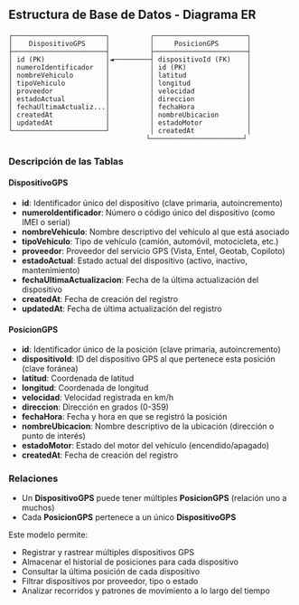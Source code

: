 ## Estructura de Base de Datos - Diagrama ER

```
┌───────────────────────┐          ┌───────────────────────┐
│    DispositivoGPS     │          │     PosicionGPS       │
├───────────────────────┤          ├───────────────────────┤
│ id (PK)               │◄─────────┤ dispositivoId (FK)    │
│ numeroIdentificador   │          │ id (PK)               │
│ nombreVehiculo        │          │ latitud               │
│ tipoVehiculo          │          │ longitud              │
│ proveedor             │          │ velocidad             │
│ estadoActual          │          │ direccion             │
│ fechaUltimaActualiz...│          │ fechaHora             │
│ createdAt             │          │ nombreUbicacion       │
│ updatedAt             │          │ estadoMotor           │
└───────────────────────┘          │ createdAt             │
                                  └───────────────────────┘
```

### Descripción de las Tablas

#### DispositivoGPS
- **id**: Identificador único del dispositivo (clave primaria, autoincremento)
- **numeroIdentificador**: Número o código único del dispositivo (como IMEI o serial)
- **nombreVehiculo**: Nombre descriptivo del vehículo al que está asociado
- **tipoVehiculo**: Tipo de vehículo (camión, automóvil, motocicleta, etc.)
- **proveedor**: Proveedor del servicio GPS (Vista, Entel, Geotab, Copiloto)
- **estadoActual**: Estado actual del dispositivo (activo, inactivo, mantenimiento)
- **fechaUltimaActualizacion**: Fecha de la última actualización del dispositivo
- **createdAt**: Fecha de creación del registro
- **updatedAt**: Fecha de última actualización del registro

#### PosicionGPS
- **id**: Identificador único de la posición (clave primaria, autoincremento)
- **dispositivoId**: ID del dispositivo GPS al que pertenece esta posición (clave foránea)
- **latitud**: Coordenada de latitud
- **longitud**: Coordenada de longitud
- **velocidad**: Velocidad registrada en km/h
- **direccion**: Dirección en grados (0-359)
- **fechaHora**: Fecha y hora en que se registró la posición
- **nombreUbicacion**: Nombre descriptivo de la ubicación (dirección o punto de interés)
- **estadoMotor**: Estado del motor del vehículo (encendido/apagado)
- **createdAt**: Fecha de creación del registro

### Relaciones

- Un **DispositivoGPS** puede tener múltiples **PosicionGPS** (relación uno a muchos)
- Cada **PosicionGPS** pertenece a un único **DispositivoGPS**

Este modelo permite:
- Registrar y rastrear múltiples dispositivos GPS
- Almacenar el historial de posiciones para cada dispositivo
- Consultar la última posición de cada dispositivo
- Filtrar dispositivos por proveedor, tipo o estado
- Analizar recorridos y patrones de movimiento a lo largo del tiempo

